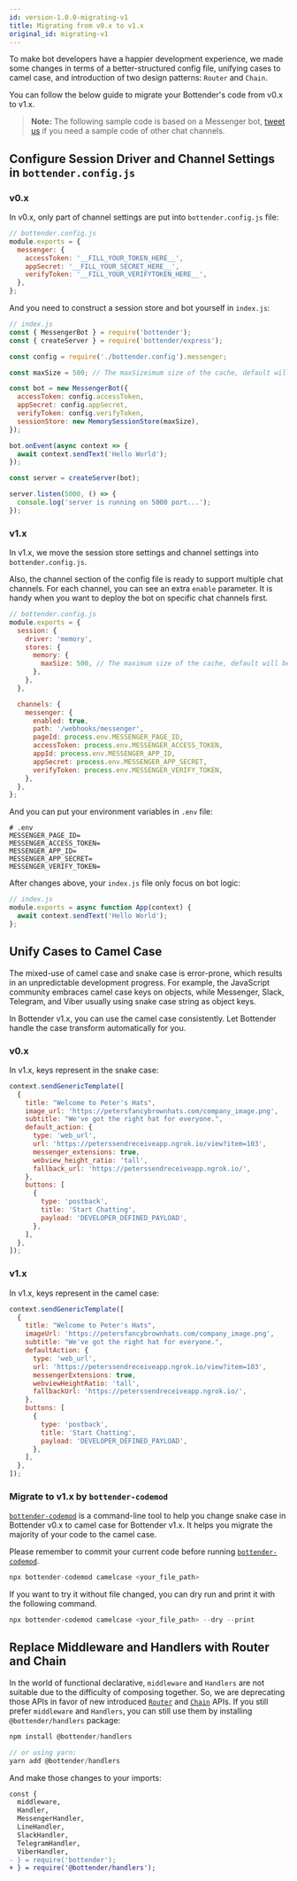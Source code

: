 ```yaml
---
id: version-1.0.0-migrating-v1
title: Migrating from v0.x to v1.x
original_id: migrating-v1
---
```


To make bot developers have a happier development experience, we made some changes in terms of a better-structured config file, unifying cases to camel case, and introduction of two design patterns: `Router` and `Chain`.

You can follow the below guide to migrate your Bottender's code from v0.x to v1.x.

> **Note:** The following sample code is based on a Messenger bot, [tweet us](https://twitter.com/bottenderjs) if you need a sample code of other chat channels.

## Configure Session Driver and Channel Settings in `bottender.config.js`

### v0.x

In v0.x, only part of channel settings are put into `bottender.config.js` file:

```js
// bottender.config.js
module.exports = {
  messenger: {
    accessToken: '__FILL_YOUR_TOKEN_HERE__',
    appSecret: '__FILL_YOUR_SECRET_HERE__',
    verifyToken: '__FILL_YOUR_VERIFYTOKEN_HERE__',
  },
};
```

And you need to construct a session store and bot yourself in `index.js`:

```js
// index.js
const { MessengerBot } = require('bottender');
const { createServer } = require('bottender/express');

const config = require('./bottender.config').messenger;

const maxSize = 500; // The maxSizeimum size of the cache, default will be 500.

const bot = new MessengerBot({
  accessToken: config.accessToken,
  appSecret: config.appSecret,
  verifyToken: config.verifyToken,
  sessionStore: new MemorySessionStore(maxSize),
});

bot.onEvent(async context => {
  await context.sendText('Hello World');
});

const server = createServer(bot);

server.listen(5000, () => {
  console.log('server is running on 5000 port...');
});
```

### v1.x

In v1.x, we move the session store settings and channel settings into `bottender.config.js`.

Also, the channel section of the config file is ready to support multiple chat channels. For each channel, you can see an extra `enable` parameter. It is handy when you want to deploy the bot on specific chat channels first.

```js
// bottender.config.js
module.exports = {
  session: {
    driver: 'memory',
    stores: {
      memory: {
        maxSize: 500, // The maximum size of the cache, default will be 500.
      },
    },
  },

  channels: {
    messenger: {
      enabled: true,
      path: '/webhooks/messenger',
      pageId: process.env.MESSENGER_PAGE_ID,
      accessToken: process.env.MESSENGER_ACCESS_TOKEN,
      appId: process.env.MESSENGER_APP_ID,
      appSecret: process.env.MESSENGER_APP_SECRET,
      verifyToken: process.env.MESSENGER_VERIFY_TOKEN,
    },
  },
};
```

And you can put your environment variables in `.env` file:

```
# .env
MESSENGER_PAGE_ID=
MESSENGER_ACCESS_TOKEN=
MESSENGER_APP_ID=
MESSENGER_APP_SECRET=
MESSENGER_VERIFY_TOKEN=
```

After changes above, your `index.js` file only focus on bot logic:

```js
// index.js
module.exports = async function App(context) {
  await context.sendText('Hello World');
};
```

## Unify Cases to Camel Case

The mixed-use of camel case and snake case is error-prone, which results in an unpredictable development progress. For example, the JavaScript community embraces camel case keys on objects, while Messenger, Slack, Telegram, and Viber usually using snake case string as object keys.

In Bottender v1.x, you can use the camel case consistently. Let Bottender handle the case transform automatically for you.

### v0.x

In v1.x, keys represent in the snake case:

```js
context.sendGenericTemplate([
  {
    title: "Welcome to Peter's Hats",
    image_url: 'https://petersfancybrownhats.com/company_image.png',
    subtitle: "We've got the right hat for everyone.",
    default_action: {
      type: 'web_url',
      url: 'https://peterssendreceiveapp.ngrok.io/view?item=103',
      messenger_extensions: true,
      webview_height_ratio: 'tall',
      fallback_url: 'https://peterssendreceiveapp.ngrok.io/',
    },
    buttons: [
      {
        type: 'postback',
        title: 'Start Chatting',
        payload: 'DEVELOPER_DEFINED_PAYLOAD',
      },
    ],
  },
]);
```

### v1.x

In v1.x, keys represent in the camel case:

```js
context.sendGenericTemplate([
  {
    title: "Welcome to Peter's Hats",
    imageUrl: 'https://petersfancybrownhats.com/company_image.png',
    subtitle: "We've got the right hat for everyone.",
    defaultAction: {
      type: 'web_url',
      url: 'https://peterssendreceiveapp.ngrok.io/view?item=103',
      messengerExtensions: true,
      webviewHeightRatio: 'tall',
      fallbackUrl: 'https://peterssendreceiveapp.ngrok.io/',
    },
    buttons: [
      {
        type: 'postback',
        title: 'Start Chatting',
        payload: 'DEVELOPER_DEFINED_PAYLOAD',
      },
    ],
  },
]);
```

### Migrate to v1.x by `bottender-codemod`

[`bottender-codemod`](https://github.com/bottenderjs/bottender-codemod) is a command-line tool to help you change snake case in Bottender v0.x to camel case for Bottender v1.x. It helps you migrate the majority of your code to the camel case.

Please remember to commit your current code before running [`bottender-codemod`](https://github.com/bottenderjs/bottender-codemod).

```js
npx bottender-codemod camelcase <your_file_path>
```

If you want to try it without file changed, you can dry run and print it with the following command.

```js
npx bottender-codemod camelcase <your_file_path> --dry --print
```

## Replace Middleware and Handlers with Router and Chain

In the world of functional declarative, `middleware` and `Handlers` are not suitable due to the difficulty of composing together. So, we are deprecating those APIs in favor of new introduced [`Router`](./the-basics-routing.md) and [`Chain`](the-basics-chain.md) APIs. If you still prefer `middleware` and `Handlers`, you can still use them by installing `@bottender/handlers` package:

```js
npm install @bottender/handlers

// or using yarn:
yarn add @bottender/handlers
```

And make those changes to your imports:

```diff
const {
  middleware,
  Handler,
  MessengerHandler,
  LineHandler,
  SlackHandler,
  TelegramHandler,
  ViberHandler,
- } = require('bottender');
+ } = require('@bottender/handlers');
```

<!-- ## Change Log

You can find [v1 changelog here](TODO...........). -->
